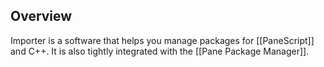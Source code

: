 ## Overview
Importer is a software that helps you manage packages for [[PaneScript]] and C++. It is also tightly integrated with the [[Pane Package Manager]].